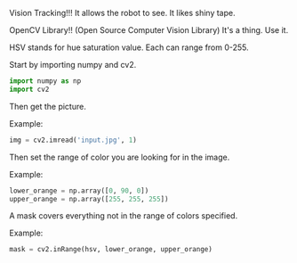 Vision Tracking!!! It allows the robot to see. It likes shiny tape.


OpenCV Library!! (Open Source Computer Vision Library)
It's a thing. Use it.

HSV stands for hue saturation value. Each can range from 0-255.

Start by importing numpy and cv2.

```python
import numpy as np
import cv2
```
Then get the picture.

Example:
```python
img = cv2.imread('input.jpg', 1)
```

Then set the range of color you are looking for in the image.

Example:
```python
lower_orange = np.array([0, 90, 0])
upper_orange = np.array([255, 255, 255])
```
A mask covers everything not in the range of colors specified.

Example:
```python
mask = cv2.inRange(hsv, lower_orange, upper_orange)
```




